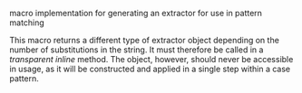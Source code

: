 macro implementation for generating an extractor for use in pattern matching

This macro returns a different type of extractor object depending on the number of substitutions in the string.
It must therefore be called in a _transparent inline_ method. The object, however, should never be accessible in
usage, as it will be constructed and applied in a single step within a case pattern.